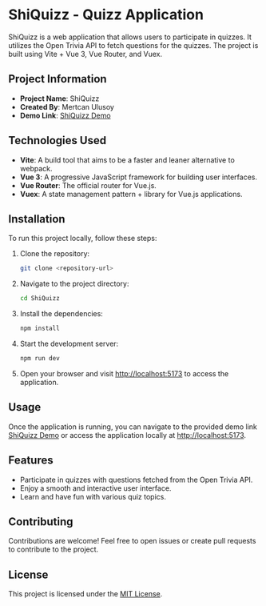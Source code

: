 # ShiQuizz - Quizz Application

ShiQuizz is a web application that allows users to participate in quizzes. It utilizes the Open Trivia API to fetch questions for the quizzes. The project is built using Vite + Vue 3, Vue Router, and Vuex.

## Project Information

- **Project Name**: ShiQuizz
- **Created By**: Mertcan Ulusoy
- **Demo Link**: [ShiQuizz Demo](https://shiquizz.netlify.app/)

## Technologies Used

- **Vite**: A build tool that aims to be a faster and leaner alternative to webpack.
- **Vue 3**: A progressive JavaScript framework for building user interfaces.
- **Vue Router**: The official router for Vue.js.
- **Vuex**: A state management pattern + library for Vue.js applications.

## Installation

To run this project locally, follow these steps:

1. Clone the repository:
   ```bash
   git clone <repository-url>
   ```

2. Navigate to the project directory:
   ```bash
   cd ShiQuizz
   ```

3. Install the dependencies:
   ```bash
   npm install
   ```

4. Start the development server:
   ```bash
   npm run dev
   ```

5. Open your browser and visit [http://localhost:5173](http://localhost:5173) to access the application.

## Usage

Once the application is running, you can navigate to the provided demo link [ShiQuizz Demo](https://shiquizz.netlify.app/) or access the application locally at [http://localhost:5173](http://localhost:5173).

## Features

- Participate in quizzes with questions fetched from the Open Trivia API.
- Enjoy a smooth and interactive user interface.
- Learn and have fun with various quiz topics.

## Contributing

Contributions are welcome! Feel free to open issues or create pull requests to contribute to the project.

## License

This project is licensed under the [MIT License](LICENSE).
